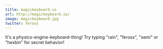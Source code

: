 ```yaml
---
title: magickeyboard.io
url: http://magickeyboard.io/
image: magickeyboard.jpg
twitter: feross
---
```


It's a physics-engine-keyboard-thing! Try typing "rain", "feross", "semi" or "hexbin" for secret behavior!